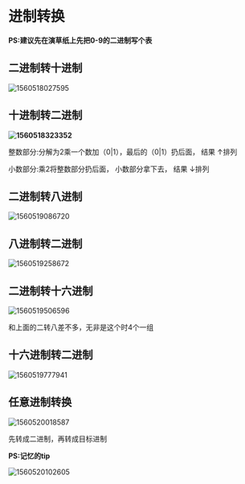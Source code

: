 # 进制转换

**PS:建议先在演草纸上先把0-9的二进制写个表**

## 二进制转十进制

![1560518027595](C:\Users\JASONL~1\AppData\Local\Temp\1560518027595.png)



## 十进制转二进制

**![1560518323352](C:\Users\JASONL~1\AppData\Local\Temp\1560518323352.png)**

整数部分:分解为2乘一个数加（0|1），最后的（0|1）扔后面，	        结果 ↑排列

小数部分:乘2将整数部分扔后面，          小数部分拿下去，			结果 ↓排列

## 二进制转八进制

![1560519086720](C:\Users\JASONL~1\AppData\Local\Temp\1560519086720.png)

## 八进制转二进制

![1560519258672](C:\Users\JASONL~1\AppData\Local\Temp\1560519258672.png)

## 二进制转十六进制

![1560519506596](C:\Users\JASONL~1\AppData\Local\Temp\1560519506596.png)

和上面的二转八差不多，无非是这个时4个一组

## 十六进制转二进制

![1560519777941](C:\Users\JASONL~1\AppData\Local\Temp\1560519777941.png)



## 任意进制转换

![1560520018587](C:\Users\JASONL~1\AppData\Local\Temp\1560520018587.png)

先转成二进制，再转成目标进制

**PS:记忆的tip**



![1560520102605](C:\Users\JASONL~1\AppData\Local\Temp\1560520102605.png)



